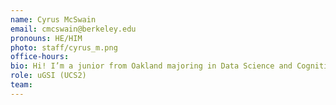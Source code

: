 ```yaml
---
name: Cyrus McSwain
email: cmcswain@berkeley.edu
pronouns: HE/HIM
photo: staff/cyrus_m.png
office-hours:
bio: Hi! I’m a junior from Oakland majoring in Data Science and Cognitive Science. Some things I love are ice skating, listening to music (especially r&b but literally any genre), finding new food spots, and spending time with friends.
role: uGSI (UCS2)
team: 
---
```

